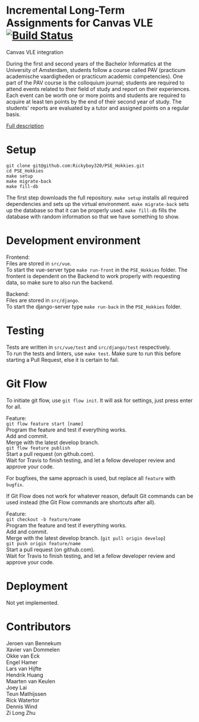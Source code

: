 # Incremental Long-Term Assignments for Canvas VLE [![Build Status](https://travis-ci.com/Rickyboy320/PSE_Hokkies.svg?token=r1oSN27zZYdQJnbijrgR&branch=develop)](https://travis-ci.com/Rickyboy320/PSE_Hokkies)
Canvas VLE integration

During the first and second years of the Bachelor Informatics at the University of Amsterdam, students follow a course called PAV (practicum academische vaardigheden or practicum academic competencies). One part of the PAV course is the colloquium journal; students are required to attend events related to their field of study and report on their experiences. Each event can be worth one or more points and students are required to acquire at least ten points by the end of their second year of study. The students' reports are evaluated by a tutor and assigned points on a regular basis.

[Full description](https://www.overleaf.com/read/hxzqgqqmzvwc)

# Setup
```
git clone git@github.com:Rickyboy320/PSE_Hokkies.git
cd PSE_Hokkies
make setup
make migrate-back
make fill-db
```
The first step downloads the full repository.
`make setup` installs all required dependencies and sets up the virtual environment.
`make migrate-back` sets up the database so that it can be properly used.
`make fill-db` fills the database with random information so that we have something to show.

# Development environment
Frontend:  
Files are stored in `src/vue`.  
To start the vue-server type `make run-front` in the `PSE_Hokkies` folder.
The frontent is dependent on the Backend to work properly with requesting data, so make sure to also run the backend.

Backend:  
Files are stored in `src/django`.  
To start the django-server type `make run-back` in the `PSE_Hokkies` folder.  

# Testing
Tests are written in `src/vue/test` and `src/django/test` respectively.  
To run the tests and linters, use `make test`. Make sure to run this before starting a Pull Request, else it is certain to fail.

# Git Flow
To initiate git flow, use `git flow init`. It will ask for settings, just press enter for all.

Feature:  
`git flow feature start [name]`  
Program the feature and test if everything works.  
Add and commit.  
Merge with the latest develop branch.  
`git flow feature publish`  
Start a pull request (on github.com).  
Wait for Travis to finish testing, and let a fellow developer review and approve your code.  

For bugfixes, the same approach is used, but replace all `feature` with `bugfix`.

If Git Flow does not work for whatever reason, default Git commands can be used instead (the Git Flow commands are shortcuts after all).

Feature:  
`git checkout -b feature/name`  
Program the feature and test if everything works.  
Add and commit.  
Merge with the latest develop branch. (`git pull origin develop`)  
`git push origin feature/name`  
Start a pull request (on github.com).  
Wait for Travis to finish testing, and let a fellow developer review and approve your code.

# Deployment
Not yet implemented.

# Contributors
Jeroen van Bennekum  
Xavier van Dommelen  
Okke van Eck  
Engel Hamer  
Lars van Hijfte  
Hendrik Huang  
Maarten van Keulen  
Joey Lai  
Teun Mathijssen  
Rick Watertor  
Dennis Wind  
Zi Long Zhu  
